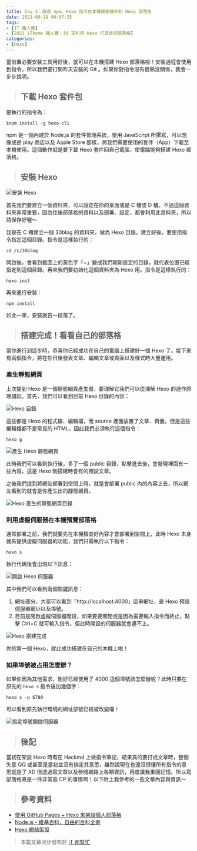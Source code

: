 ```yaml
---
title: Day 4：透過 npm、Hexo 指令在本機端安裝你的 Hexo 部落格
date: 2021-09-19 00:07:35
tags:
- [IT 鐵人賽]
- [2021 iThome 鐵人賽：30 天利用 Hexo 打造技術部落格]
categories:
- [Hexo]
---
```


當前置必要安裝工具用好後，就可以在本機搭建 Hexo 部落格啦！安裝過程會使用到指令，所以我們要打開昨天安裝的 Git 。如果你對指令沒有很熟沒關係，我會一步步說明。

<!-- more -->

> ## 下載 Hexo 套件包

要執行的指令為：

``` git
$npm install -g hexo-cli
```

npm 是一個內建於 Node.js 的套件管理系統，使用 JavaScript 所撰寫，可以想像成是 play 商店以及 Apple Store 那樣，將我們需要使用的套件（App）下載至本機使用。這個動作就是要下載 Hexo 套件回自己電腦，使電腦能夠搭建 Hexo 部落格。

> ## 安裝 Hexo

![安裝 Hexo](https://img.guiblogs.com/hexo30-4/hexo-install.jpg)

首先我們要建立一個資料夾，可以設定在你的桌面或是 C 槽或 D 槽。不過這個資料夾非常重要，因為往後部落格的資料以及部署、設定，都會利用此資料夾，所以請保存好喔～

我是在 C 槽建立一個 30blog 的資料夾，做為 Hexo 目錄。建立好後，要使用指令指定這個目錄。指令是這樣執行的：

``` git
cd /c/30blog
```

開啟後，會看到截圖上的黃色字「~」變成我們剛剛設定的目錄，就代表位置已經指定到這個目錄。再來我們要初始化這個資料夾為 Hexo 用。指令是這樣執行的：

``` git
hexo init
```

再來進行安裝：

``` npm install
npm install
```

如此一來，安裝就告一段落了。

> ## 搭建完成！看看自己的部落格

當你進行到這步時，恭喜你已經成功在自己的電腦上搭建好一個 Hexo 了。接下來有兩個指令，將在你日後發表文章、編輯文章或頁面以及樣式時大量運用。

### 產生靜態網頁

上次提到 Hexo 是一個靜態網頁產生器，要理解它我們可以從理解 Hexo 的運作原理講起。首先，我們可以看到目前 Hexo 目錄的內容：

![Hexo 目錄](https://img.guiblogs.com/hexo30-4/hexo-directory.jpg)

這些都是 Hexo 的程式檔、編輯檔，而 source 裡面放置了文章、頁面。但是這些編輯檔都不是常見的 HTML，因此我們必須執行這個指令：

``` git
hexo g
```

![產生 Hexo 靜態網頁](https://img.guiblogs.com/hexo30-4/hexo-g.jpg)

此時我們可以看到執行後，多了一個 public 目錄，點擊進去後，會發現裡面有一些內容，這是 Hexo 剛搭建時會有的預設文章。

之後我們提到將網站部署到空間上時，就是會部署 public 內的內容上去，所以網友看到的就會是你產生出的靜態網頁。

![Hexo 產生的靜態網頁目錄](https://img.guiblogs.com/hexo30-4/hexo-public.jpg)

### 利用虛擬伺服器在本機預覽部落格

通常部署之前，我們就要先在本機檢查好內容才會部署到空間上，此時 Hexo 本身就有提供虛擬伺服器的功能，我們只需執行以下指令：

``` git
hexo s
```

執行代碼後會出現以下訊息：

![開啟 Hexo 伺服器](https://img.guiblogs.com/hexo30-4/hexo-s.jpg)

其中我們可以看到兩個關鍵訊息：

1. 網址部分，大家可以看到「http://localhost:4000」這串網址，是 Hexo 預設伺服器網址以及埠號。
2. 目前是開啟虛擬伺服器階段，如果要要關閉或是因為需要輸入指令而終止，點擊 Ctrl+C 就可輸入指令，但此時開設的伺服器就會連不上。

![Hexo 搭建完成](https://img.guiblogs.com/hexo30-4/hexo-complete.jpg)

你的第一個 Hexo，就此成功搭建在自己的本機上啦！

### 如果埠號被占用怎麼辦？

如果你因為其他需求，剛好已經使用了 4000 這個埠號該怎麼辦呢？此時只要在原先的 `hexo s` 指令後加幾個字：

``` git
hexo s -p 6789
```

可以看到原先執行環境的網址部號已經被改變囉！

![指定埠號開啟伺服器](https://img.guiblogs.com/hexo30-4/hexo-s-p.jpg)

> ## 後記

當初在架設 Hexo 時有在 Hackmd 上做指令筆記，結果真的要打成文章時，整個失意 QQ 或甚至是當初並沒有搞定其意思，雖然說現在也還沒很懂所有指令的意思就是了 XD 但透過寫文章以及參閱網路上各類資訊，再度讓我重回記憶。所以寫部落格真是一件非常高 CP 的事情啊！以下附上我參考的一些文章內容與資訊～

> ## 參考資料

* [使用 GitHub Pages + Hexo 來架設個人部落格](https://ed521.github.io/2019/07/hexo-install/)
* [Node.js - 維基百科，自由的百科全書](https://zh.wikipedia.org/wiki/Node.js)
* [Hexo 網站架設](https://blog.yucheng.me/post/hexo-website-setup/)

> 本篇文章同步發布於 [iT 邦幫忙](https://ithelp.ithome.com.tw/articles/10267313)